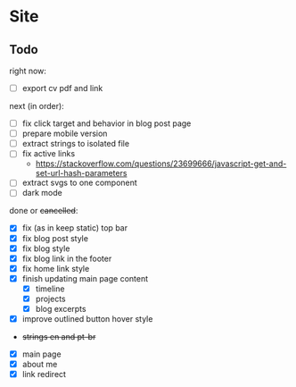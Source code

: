 # Site

## Todo

right now:

- [ ] export cv pdf and link

next (in order):

- [ ] fix click target and behavior in blog post page
- [ ] prepare mobile version
- [ ] extract strings to isolated file
- [ ] fix active links
  - https://stackoverflow.com/questions/23699666/javascript-get-and-set-url-hash-parameters
- [ ] extract svgs to one component
- [ ] dark mode

done or ~~cancelled~~:

- [x] fix (as in keep static) top bar
- [x] fix blog post style
- [x] fix blog style
- [x] fix blog link in the footer
- [x] fix home link style
- [x] finish updating main page content
  - [x] timeline
  - [x] projects
  - [x] blog excerpts
- [x] improve outlined button hover style
- ~~strings en and pt-br~~
- [x] main page
- [x] about me
- [x] link redirect
